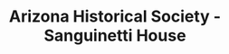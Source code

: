---
layout: repo
title: "Arizona Historical Society - Sanguinetti House"
id: 13389
permalink: repos/13389/
---